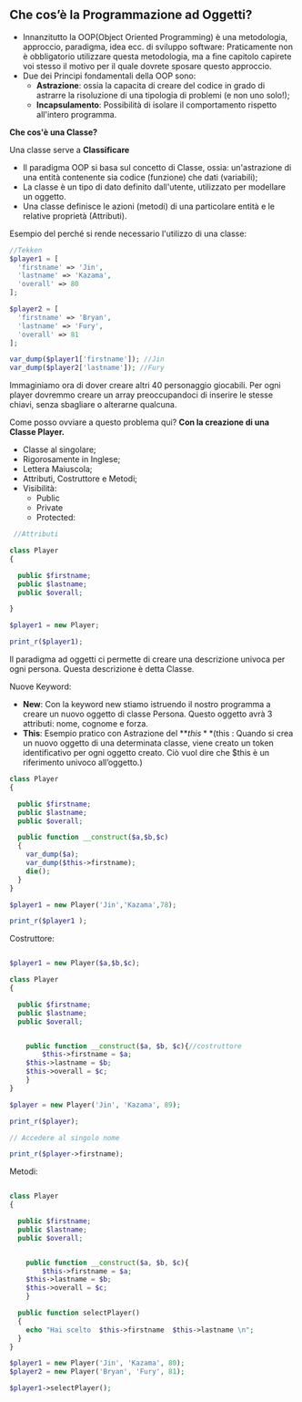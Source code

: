 ## **Che cos’è la Programmazione ad Oggetti?**

- Innanzitutto la OOP(Object Oriented Programming) è una metodologia, approccio, paradigma, idea ecc. di sviluppo software: Praticamente non è obbligatorio utilizzare questa metodologia, ma a fine capitolo capirete voi stesso il motivo per il quale dovrete sposare questo approccio.
- Due dei Principi fondamentali della OOP sono:
  - **Astrazione**: ossia la capacita di creare del codice in grado di astrarre la risoluzione di una tipologia di problemi (e non uno solo!);
  - **Incapsulamento**: Possibilità di isolare il comportamento rispetto all'intero programma.

**Che cos'è una Classe?**

Una classe serve a **Classificare**

- Il paradigma OOP si basa sul concetto di Classe, ossia: un'astrazione di una entità contenente sia codice (funzione) che dati (variabili);
- La classe è un tipo di dato definito dall'utente, utilizzato per modellare un oggetto.
- Una classe definisce le azioni (metodi) di una particolare entità e le relative proprietà (Attributi).

Esempio del perché si rende necessario l'utilizzo di una classe:

```php
//Tekken
$player1 = [
  'firstname' => 'Jin',
  'lastname' => 'Kazama',
  'overall' => 80
];

$player2 = [
  'firstname' => 'Bryan',
  'lastname' => 'Fury',
  'overall' => 81
];

var_dump($player1['firstname']); //Jin
var_dump($player2['lastname']); //Fury
```

Immaginiamo ora di dover creare altri 40 personaggio giocabili. Per ogni player dovremmo creare un array preoccupandoci di inserire le stesse chiavi, senza sbagliare o alterarne qualcuna.

Come posso ovviare a questo problema qui? **Con la creazione di una Classe Player.**

- Classe al singolare;
- Rigorosamente in Inglese;
- Lettera Maiuscola;
- Attributi, Costruttore e Metodi;
- Visibilità:
  - Public
  - Private
  - Protected:

```php
 //Attributi

class Player
{

  public $firstname;
  public $lastname;
  public $overall;

}

$player1 = new Player;

print_r($player1);
```

Il paradigma ad oggetti ci permette di creare una descrizione univoca per ogni
persona. Questa descrizione è detta Classe.

Nuove Keyword:

- **New**: Con la keyword new stiamo istruendo il nostro programma a creare un nuovo oggetto di classe Persona. Questo oggetto avrà 3 attributi: nome, cognome e forza.
- **This**: Esempio pratico con Astrazione del **$this** ($this : Quando si crea un nuovo oggetto di una determinata classe, viene creato un token identificativo per ogni oggetto creato. Ciò vuol dire che $this è un riferimento univoco all’oggetto.)

```php
class Player
{

  public $firstname;
  public $lastname;
  public $overall;

  public function __construct($a,$b,$c)
  {
    var_dump($a);
    var_dump($this->firstname);
    die();
  }
}

$player1 = new Player('Jin','Kazama',78);

print_r($player1 );
```

Costruttore:

```php

$player1 = new Player($a,$b,$c);

class Player
{

  public $firstname;
  public $lastname;
  public $overall;


	public function __construct($a, $b, $c){//costruttore
		$this->firstname = $a;
    $this->lastname = $b;
    $this->overall = $c;
	}
}

$player = new Player('Jin', 'Kazama', 89);

print_r($player);

// Accedere al singolo nome

print_r($player->firstname);
```

Metodi:

```php

class Player
{

  public $firstname;
  public $lastname;
  public $overall;


	public function __construct($a, $b, $c){
		$this->firstname = $a;
    $this->lastname = $b;
    $this->overall = $c;
	}

  public function selectPlayer()
  {
    echo "Hai scelto  $this->firstname  $this->lastname \n";
  }
}

$player1 = new Player('Jin', 'Kazama', 80);
$player2 = new Player('Bryan', 'Fury', 81);

$player1->selectPlayer();
```
